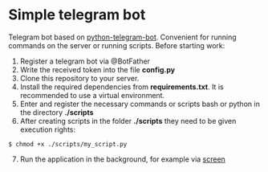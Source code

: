 # Simple telegram bot
Telegram bot based on [python-telegram-bot](https://pypi.org/project/python-telegram-bot/). Convenient for running commands on the server or running scripts.
Before starting work:
1. Register a telegram bot via @BotFather
2. Write the received token into the file **config.py**
3. Clone this repository to your server.
4. Install the required dependencies from **requirements.txt**. It is recommended to use a virtual environment.
5. Enter and register the necessary commands or scripts bash or python in the directory **./scripts**
6. After creating scripts in the folder **./scripts** they need to be given execution rights:
```
$ chmod +x ./scripts/my_script.py
```
7. Run the application in the background, for example via [screen](https://en.wikipedia.org/wiki/GNU_Screen)